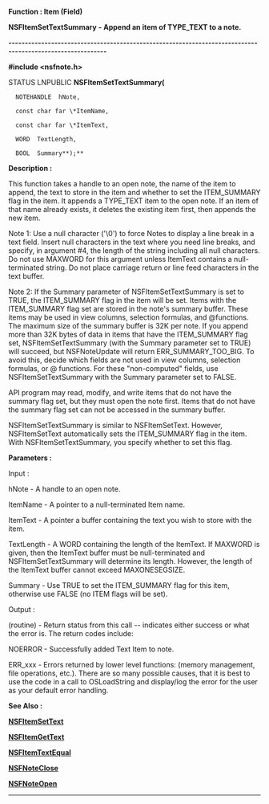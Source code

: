 




<!--
 /\* Font Definitions \*/
 @font-face
 {font-family:"Tms Rmn";
 panose-1:2 2 6 3 4 5 5 2 3 4;}
@font-face
 {font-family:Helv;
 panose-1:2 11 6 4 2 2 2 3 2 4;}
@font-face
 {font-family:"Cambria Math";
 panose-1:2 4 5 3 5 4 6 3 2 4;}
 /\* Style Definitions \*/
 p.MsoNormal, li.MsoNormal, div.MsoNormal
 {margin-top:0cm;
 margin-right:0cm;
 margin-bottom:8.0pt;
 margin-left:0cm;
 line-height:107%;
 font-size:11.0pt;
 font-family:"Calibri",sans-serif;}
.MsoChpDefault
 {font-size:11.0pt;}
.MsoPapDefault
 {margin-bottom:8.0pt;
 line-height:107%;}
 /\* Page Definitions \*/
 @page WordSection1
 {size:612.0pt 792.0pt;
 margin:72.0pt 72.0pt 72.0pt 72.0pt;}
div.WordSection1
 {page:WordSection1;}
-->




 


**Function : Item (Field)**



**NSFItemSetTextSummary** **- Append an
item of TYPE\_TEXT to a note.**


**----------------------------------------------------------------------------------------------------------**



**#include <nsfnote.h>**



STATUS
LNPUBLIC **NSFItemSetTextSummary(**  

      NOTEHANDLE  hNote,  

      const char far \*ItemName,  

      const char far \*ItemText,  

      WORD  TextLength,  

      BOOL  Summary**);**



**Description :**



This
function takes a handle to an open note, the name of the item to append, the
text to store in the item and whether to set the ITEM\_SUMMARY flag in the
item.  It appends a TYPE\_TEXT item to the open note. If an item of that name
already exists, it deletes the existing item first, then appends the new item.  

  

Note 1:  Use a null character ('\0') to force Notes to display a line break in
a text field.  Insert null characters in the text where you need line breaks,
and specify, in argument #4, the length of the string including all null
characters. Do not use MAXWORD for this argument unless ItemText contains a
null-terminated string. Do not place carriage return or line feed characters in
the text buffer.    

  

Note 2: If the Summary parameter of NSFItemSetTextSummary is set to TRUE, the
ITEM\_SUMMARY flag in the item will be set. Items with the ITEM\_SUMMARY flag set
are stored in the note's summary buffer. These items may be used in view
columns,  selection formulas, and @functions. The maximum size of the summary
buffer is 32K per note. If you append more than 32K bytes of data in items that
have the ITEM\_SUMMARY flag set, NSFItemSetTextSummary (with the Summary
parameter set to TRUE) will succeed, but NSFNoteUpdate will return
ERR\_SUMMARY\_TOO\_BIG. To avoid this, decide which fields are not used in view
columns, selection formulas, or @ functions. For these "non-computed"
fields, use NSFItemSetTextSummary with the Summary parameter set to FALSE.  

  

API program may read, modify, and write items that do not have the summary flag
set, but they must open the note first. Items that do not have the summary flag
set can not be accessed in the summary buffer.  

  

NSFItemSetTextSummary is similar to NSFItemSetText.  However, NSFItemSetText
automatically sets the ITEM\_SUMMARY flag in the item.  With
NSFItemSetTextSummary, you specify whether to set this flag.


 


**Parameters :**



Input :  

hNote  -  A handle to an open note.  

  

ItemName  -  A pointer to a null-terminated Item name.  

  

ItemText  -  A pointer a buffer containing the text you wish to store with the
item.  

  

TextLength  -  A WORD containing the length of the ItemText.  If MAXWORD is
given, then the ItemText buffer must be null-terminated and
NSFItemSetTextSummary will determine its length.  However, the length of the
ItemText buffer cannot exceed MAXONESEGSIZE.  

  

Summary  -  Use TRUE to set the ITEM\_SUMMARY flag for this item, otherwise use
FALSE (no ITEM flags will be set).  

  




Output :  

(routine)  -  Return status from this call -- indicates either success or what
the error is. The return codes include:  

  

NOERROR - Successfully added Text Item to note.  

  

ERR\_xxx - Errors returned by lower level functions: (memory management, file
operations, etc.).  There are so many possible causes, that it is best to use
the code in a call to OSLoadString and display/log the error for the user as
your default error handling.  

  

  




 **See Also :**


**[NSFItemSetText](NSFItemSetText.md)**


**[NSFItemGetText](NSFItemGetText.md)**


**[NSFItemTextEqual](NSFItemTextEqual.md)**


**[NSFNoteClose](NSFNoteClose.md)**


**[NSFNoteOpen](NSFNoteOpen.md)**



----------------------------------------------------------------------------------------------------------


 





